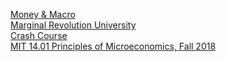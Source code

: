 [Money & Macro](https://www.youtube.com/c/MoneyMacro/videos)\
[Marginal Revolution University](https://www.youtube.com/channel/UCnkEhPBMZcEO0QGu51fDFDg)\
[Crash Course](https://youtube.com/playlist?list=PL8dPuuaLjXtPNZwz5_o_5uirJ8gQXnhEO) \
[MIT 14.01 Principles of Microeconomics, Fall 2018](https://youtube.com/playlist?list=PLUl4u3cNGP62oJSoqb4Rf-vZMGUBe59G-) 